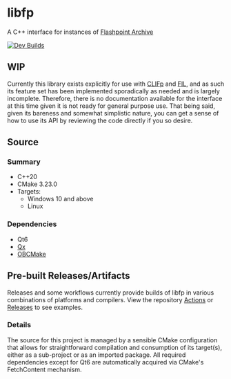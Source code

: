 # libfp

A C++ interface for instances of [Flashpoint Archive](https://flashpointarchive.org/)

[![Dev Builds](https://github.com/oblivioncth/libfp/actions/workflows/build-project.yml/badge.svg?branch=dev)](https://github.com/oblivioncth/libfp/actions/workflows/build-project.yml)

## WIP
Currently this library exists explicitly for use with [CLIFp](https://github.com/oblivioncth/CLIFp) and [FIL](https://github.com/oblivioncth/FIL), and as such its feature set has been implemented sporadically as needed and is largely incomplete. Therefore, there is no documentation available for the interface at this time given it is not ready for general purpose use. That being said, given its bareness and somewhat simplistic nature, you can get a sense of how to use its API by reviewing the code directly if you so desire.

## Source

### Summary

 - C++20
 - CMake 3.23.0
 - Targets:
    - Windows 10 and above
    - Linux

### Dependencies
- Qt6
- [Qx](https://github.com/oblivioncth/Qx/)
- [OBCMake](https://github.com/oblivioncth/OBCmake)

## Pre-built Releases/Artifacts

Releases and some workflows currently provide builds of libfp in various combinations of platforms and compilers. View the repository [Actions](https://github.com/oblivioncth/libfp/actions) or [Releases](https://github.com/oblivioncth/libfp/releases) to see examples.


### Details
The source for this project is managed by a sensible CMake configuration that allows for straightforward compilation and consumption of its target(s), either as a sub-project or as an imported package. All required dependencies except for Qt6 are automatically acquired via CMake's FetchContent mechanism.
